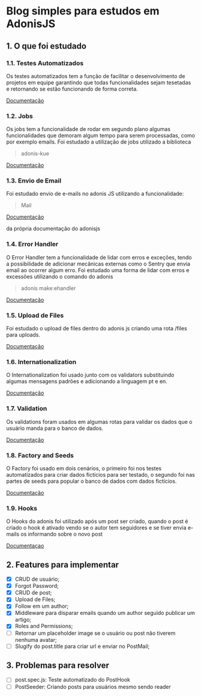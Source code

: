 # Blog simples para estudos em AdonisJS

## 1. O que foi estudado

### 1.1. Testes Automatizados

Os testes automatizados tem a função de facilitar o desenvolvimento de projetos em equipe garantindo que todas funcionalidades sejam tesetadas e retornando se estão funcionando de forma correta.

[Documentação](https://adonisjs.com/docs/4.1/testing)

### 1.2. Jobs

Os jobs tem a funcionalidade de rodar em segundo plano algumas funcionalidades que demoram algum tempo para serem processadas, como por exemplo emails.
Foi estudado a utilização de jobs utilizado a biblioteca

> adonis-kue

[Documentação](https://github.com/nrempel/adonis-kue)

### 1.3. Envio de Email

Foi estudado envio de e-mails no adonis JS utilizando a funcionalidade:

> Mail

[Documentação](https://adonisjs.com/docs/4.1/mail)

da própria documentação do adonisjs

### 1.4. Error Handler

O Error Handler tem a funcionalidade de lidar com erros e exceções, tendo a possibilidade de adicionar mecânicas externas como o Sentry que envia email ao ocorrer algum erro.
Foi estudado uma forma de lidar com erros e excessões utilizando o comando do adonis

> adonis make:ehandler

[Documentação](https://adonisjs.com/docs/4.1/exceptions)

### 1.5. Upload de Files

Foi estudado o upload de files dentro do adonis js criando uma rota /files para uploads.

[Documentação](https://adonisjs.com/docs/4.1/file-uploads)

### 1.6. Internationalization

O Internationalization foi usado junto com os validators substituindo algumas mensagens padrões e adicionando a linguagem pt e en.

[Documentação](https://adonisjs.com/docs/4.1/internationalization)

### 1.7. Validation

Os validations foram usados em algumas rotas para validar os dados que o usuário manda para o banco de dados.

[Documentação](https://adonisjs.com/docs/4.1/validator)

### 1.8. Factory and Seeds

O Factory foi usado em dois cenários, o primeiro foi nos testes automatizados para criar dados fictícios para ser testado, o segundo foi nas partes de seeds para popular o banco de dados com dados fictícios.

[Documentação](https://adonisjs.com/docs/4.1/seeds-and-factories)

### 1.9. Hooks

O Hooks do adonis foi utilizado após um post ser criado, quando o post é criado o hook é ativado vendo se o autor tem seguidores e se tiver envia e-mails os informando sobre o novo post

[Documentaçao](https://adonisjs.com/docs/4.1/database-hooks)

## 2. Features para implementar

- [x] CRUD de usuário;
- [x] Forgot Password;
- [x] CRUD de post;
- [x] Upload de Files;
- [x] Follow em um author;
- [x] Middleware para disparar emails quando um author seguido publicar um artigo;
- [x] Roles and Permissions;
- [ ] Retornar um placeholder image se o usuário ou post não tiverem nenhuma avatar;
- [ ] Slugify do post.title para criar url e enviar no PostMail;

## 3. Problemas para resolver

- [ ] post.spec.js: Teste automatizado do PostHook
- [ ] PostSeeder: Criando posts para usuários mesmo sendo reader
